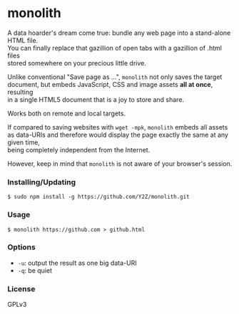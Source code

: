 # monolith
A data hoarder's dream come true: bundle any web page into a stand-alone HTML file.  
You can finally replace that gazillion of open tabs with a gazillion of .html files  
stored somewhere on your precious little drive.

Unlike conventional "Save page as …", `monolith` not only saves the target document,
but embeds JavaScript, CSS and image assets **all at once**, resulting  
in a single HTML5 document that is a joy to store and share.

Works both on remote and local targets.

If compared to saving websites with `wget -mpk`, `monolith` embeds all assets  
as data-URIs and therefore would display the page exactly the same at any given time,  
being completely independent from the Internet.

However, keep in mind that `monolith` is not aware of your browser's session.

### Installing/Updating
    $ sudo npm install -g https://github.com/Y2Z/monolith.git

### Usage
    $ monolith https://github.com > github.html
<!-- or -->

<!--     cat local.html | monolith - > local.html -->

### Options
 - `-u`: output the result as one big data-URI
 - `-q`: be quiet
<!--  - `-a`: fix anchor href="" attributes for remote documents -->

### License
GPLv3
